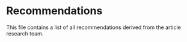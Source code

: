 # Recommendations

This file contains a list of all recommendations derived from the article research team.
